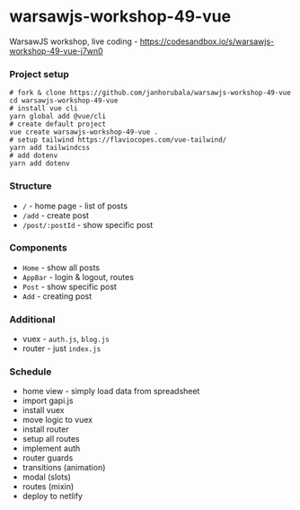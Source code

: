 # warsawjs-workshop-49-vue
WarsawJS workshop, live coding - https://codesandbox.io/s/warsawjs-workshop-49-vue-j7wn0

### Project setup
```
# fork & clone https://github.com/janhorubala/warsawjs-workshop-49-vue
cd warsawjs-workshop-49-vue
# install vue cli
yarn global add @vue/cli
# create default project
vue create warsawjs-workshop-49-vue .
# setup tailwind https://flaviocopes.com/vue-tailwind/
yarn add tailwindcss
# add dotenv
yarn add dotenv
```
### Structure
- `/` - home page - list of posts
- `/add` - create post
- `/post/:postId` - show specific post

### Components
- `Home` - show all posts
- `AppBar` - login & logout, routes
- `Post` - show specific post
- `Add` - creating post

### Additional
- vuex - `auth.js`, `blog.js`
- router - just `index.js`

### Schedule
- home view - simply load data from spreadsheet
- import gapi.js
- install vuex
- move logic to vuex
- install router
- setup all routes
- implement auth
- router guards
- transitions (animation)
- modal (slots)
- routes (mixin)
- deploy to netlify
